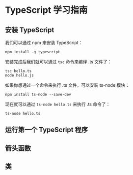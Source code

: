 # TypeScript 学习指南

## 安装 TypeScript
我们可以通过 npm 来安装 TypeScript：

```
npm install -g typescript
```

安装完成后我们就可以通过 `tsc` 命令来编译 .ts 文件了：

```
tsc hello.ts
node hello.js
```

如果你想通过一个命令来执行 .ts 文件，可以安装 ts-node 模块：

```
npm install ts-node --save-dev
```

现在就可以通过 `ts-node hello.ts` 来执行 .ts 命令了：

```
ts-node hello.ts
```


## 运行第一个 TypeScript 程序

## 箭头函数

## 类
